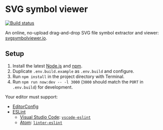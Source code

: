# SVG symbol viewer

[![Build status](https://travis-ci.org/jaydenseric/svg-symbol-viewer.svg?branch=master)](https://travis-ci.org/jaydenseric/svg-symbol-viewer)

An online, no-upload drag-and-drop SVG file symbol extractor and viewer: [svgsymbolviewer.io](https://svgsymbolviewer.io).

## Setup

1.  Install the latest [Node.js](https://nodejs.org) and [npm](https://npmjs.com).
2.  Duplicate `.env.build.example` as `.env.build` and configure.
3.  Run `npm install` in the project directory with Terminal.
4.  Run `npm run now:dev -- -l 3000` (`3000` should match the `PORT` in `.env.build`) for development.

Your editor must support:

- [EditorConfig](https://editorconfig.org)
- [ESLint](https://eslint.org)
  - [Visual Studio Code](https://code.visualstudio.com): [`vscode-eslint`](https://marketplace.visualstudio.com/items?itemName=dbaeumer.vscode-eslint)
  - [Atom](https://atom.io): [`linter-eslint`](https://atom.io/packages/linter-eslint)
